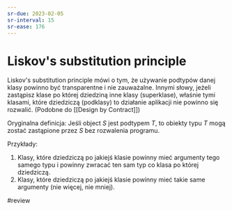 ```yaml
---
sr-due: 2023-02-05
sr-interval: 15
sr-ease: 176
---
```


# Liskov's substitution principle

Liskov's substitution principle mówi o tym, że używanie podtypów danej klasy powinno być transparentne i nie zauważalne. Innymi słowy, jeżeli zastąpisz klase po której dziedziną inne klasy (superklase), właśnie tymi klasami, które dziedziczą (podklasy) to działanie aplikacji nie powinno się rozwalić. (Podobne do [[Design by Contract]])

Oryginalna definicja: Jeśli object $S$ jest podtypem $T$, to obiekty typu $T$ mogą zostać zastąpione przez $S$ bez rozwalenia programu.

Przykłady: 
1. Klasy, które dziedziczą po jakiejś klasie powinny mieć argumenty tego samego typu i powinny zwracać ten sam typ co klasa po której dziedziczą.
2. Klasy, które dziedziczą po jakiejś klasie powinny mieć takie same argumenty (nie więcej, nie mniej).

#review